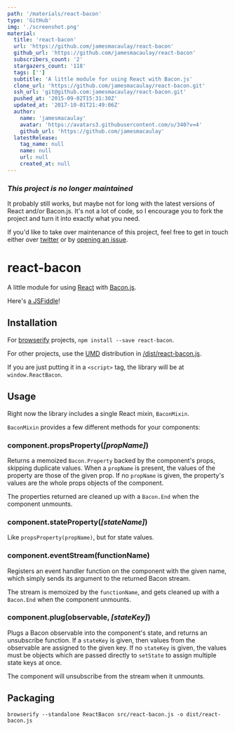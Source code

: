 ```yaml
---
path: '/materials/react-bacon'
type: 'GitHub'
img: './screenshot.png'
material:
  title: 'react-bacon'
  url: 'https://github.com/jamesmacaulay/react-bacon'
  github_url: 'https://github.com/jamesmacaulay/react-bacon'
  subscribers_count: '2'
  stargazers_count: '118'
  tags: ['']
  subtitle: 'A little module for using React with Bacon.js'
  clone_url: 'https://github.com/jamesmacaulay/react-bacon.git'
  ssh_url: 'git@github.com:jamesmacaulay/react-bacon.git'
  pushed_at: '2015-09-02T15:31:30Z'
  updated_at: '2017-10-01T21:49:06Z'
  author:
    name: 'jamesmacaulay'
    avatar: 'https://avatars3.githubusercontent.com/u/340?v=4'
    github_url: 'https://github.com/jamesmacaulay'
  latestRelease:
    tag_name: null
    name: null
    url: null
    created_at: null
---
```

### _This project is no longer maintained_

It probably still works, but maybe not for long with the latest versions of React and/or Bacon.js. It's not a lot of code, so I encourage you to fork the project and turn it into exactly what you need.

If you'd like to take over maintenance of this project, feel free to get in touch either over [twitter](https://twitter.com/jamesmacaulay) or by [opening an issue](https://github.com/jamesmacaulay/react-bacon/issues/new).

# react-bacon

A little module for using [React](http://facebook.github.io/) with [Bacon.js](http://baconjs.github.io/).

Here's [a JSFiddle](http://jsfiddle.net/jamesmacaulay/Wc7bb/)!

## Installation

For [browserify](http://browserify.org/) projects, `npm install --save react-bacon`.

For other projects, use the [UMD](https://github.com/umdjs/umd) distribution in [/dist/react-bacon.js](https://raw.githubusercontent.com/jamesmacaulay/react-bacon/master/dist/react-bacon.js).

If you are just putting it in a `<script>` tag, the library will be at `window.ReactBacon`.

## Usage

Right now the library includes a single React mixin, `BaconMixin`.

`BaconMixin` provides a few different methods for your components:

### component.propsProperty(_[propName]_)

Returns a memoized `Bacon.Property` backed by the component's props, skipping duplicate values. When a `propName` is present, the values of the property are those of the given prop. If no `propName` is given, the property's values are the whole props objects of the component.

The properties returned are cleaned up with a `Bacon.End` when the component unmounts.

### component.stateProperty(_[stateName]_)

Like `propsProperty(propName)`, but for state values.

### component.eventStream(functionName)

Registers an event handler function on the component with the given name, which simply sends its argument to the returned Bacon stream.

The stream is memoized by the `functionName`, and gets cleaned up with a `Bacon.End` when the component unmounts.

### component.plug(observable, _[stateKey]_)

Plugs a Bacon observable into the component's state, and returns an unsubscribe function. If a `stateKey` is given, then values from the observable are assigned to the given key. If no `stateKey` is given, the values must be objects which are passed directly to `setState` to assign multiple state keys at once.

The component will unsubscribe from the stream when it unmounts.

## Packaging

```
browserify --standalone ReactBacon src/react-bacon.js -o dist/react-bacon.js
```
